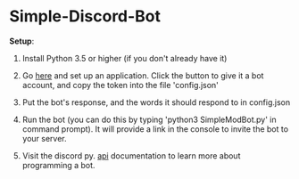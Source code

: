 
# Simple-Discord-Bot

**Setup**:

1. Install Python 3.5 or higher (if you don't already have it)

2. Go [here](https://discordapp.com/developers/applications/me) and set up an application. Click the button to give it a bot account, and copy the token into the file 'config.json'

3. Put the bot's response, and the words it should respond to in config.json

4. Run the bot (you can do this by typing 'python3 SimpleModBot.py' in command prompt). It will provide a link in the console to invite the bot to your server. 

5. Visit the discord py. [api](https://discordpy.readthedocs.io/en/latest/api.html) documentation to learn more about programming a bot. 